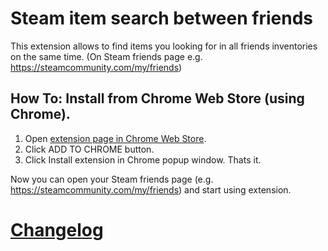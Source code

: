 # Steam item search between friends
This extension allows to find items you looking for in all friends inventories on the same time. (On Steam friends page e.g. https://steamcommunity.com/my/friends)

## **How To:** Install from Chrome Web Store (using Chrome).
1. Open [extension page in Chrome Web Store](https://chrome.google.com/webstore/detail/steam-item-search-between/ajlddciniccidokpjhppahkoefohkchg).
2. Click ADD TO CHROME button.
3. Click Install extension in Chrome popup window. Thats it.

Now you can open your Steam friends page (e.g. https://steamcommunity.com/my/friends) and start using extension.

# [Changelog](/CHANGELOG.md)
